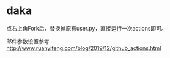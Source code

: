 # daka
点右上角Fork后，替换掉原有user.py，直接运行一次actions即可。

邮件参数设置参考
http://www.ruanyifeng.com/blog/2019/12/github_actions.html
